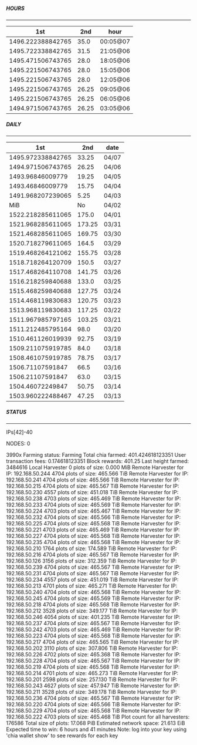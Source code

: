##### HOURS
-------

| 1st | 2nd | hour |
|---|----|-----|
|1496.222388842765 | 35.0 | 00:05@07 |
|1495.722338842765 | 31.5 | 21:05@06 |
|1495.471506743765 | 28.0 | 18:05@06 |
|1495.221506743765 | 28.0 | 15:05@06 |
|1495.221506743765 | 28.0 | 12:05@06 |
|1495.221506743765 | 26.25 | 09:05@06 |
|1495.221506743765 | 26.25 | 06:05@06 |
|1494.971506743765 | 26.25 | 03:05@06 |

##### DAILY
-------

| 1st | 2nd | date |
|---|----|-----|
|1495.972338842765 | 33.25 | 04/07 |
|1494.971506743765 | 26.25 | 04/06 |
|1493.96846009779 | 19.25 | 04/05 |
|1493.46846009779 | 15.75 | 04/04 |
|1491.968207239065 | 5.25 | 04/03 |
|MiB | No | 04/02 |
|1522.218285611065 | 175.0 | 04/01 |
|1521.968285611065 | 173.25 | 03/31 |
|1521.468285611065 | 169.75 | 03/30 |
|1520.718279611065 | 164.5 | 03/29 |
|1519.468264121062 | 155.75 | 03/28 |
|1518.718264120709 | 150.5 | 03/27 |
|1517.468264110708 | 141.75 | 03/26 |
|1516.218259840688 | 133.0 | 03/25 |
|1515.468259840688 | 127.75 | 03/24 |
|1514.468119830683 | 120.75 | 03/23 |
|1513.968119830683 | 117.25 | 03/22 |
|1511.967985797165 | 103.25 | 03/21 |
|1511.212485795164 | 98.0 | 03/20 |
|1510.461126019939 | 92.75 | 03/19 |
|1509.211075919785 | 84.0 | 03/18 |
|1508.461075919785 | 78.75 | 03/17 |
|1506.71107591847 | 66.5 | 03/16 |
|1506.21107591847 | 63.0 | 03/15 |
|1504.46072249847 | 50.75 | 03/14 |
|1503.960222488467 | 47.25 | 03/13 |


##### STATUS
-------

IPs[42]-40

NODES: 0


3990x
Farming status: Farming
Total chia farmed: 401.424618123351
User transaction fees: 0.174618123351
Block rewards: 401.25
Last height farmed: 3484616
Local Harvester
   0 plots of size: 0.000 MiB
Remote Harvester for IP: 192.168.50.244
   4704 plots of size: 465.566 TiB
Remote Harvester for IP: 192.168.50.241
   4704 plots of size: 465.566 TiB
Remote Harvester for IP: 192.168.50.215
   4704 plots of size: 465.567 TiB
Remote Harvester for IP: 192.168.50.230
   4557 plots of size: 451.018 TiB
Remote Harvester for IP: 192.168.50.238
   4703 plots of size: 465.469 TiB
Remote Harvester for IP: 192.168.50.233
   4704 plots of size: 465.569 TiB
Remote Harvester for IP: 192.168.50.224
   4703 plots of size: 465.467 TiB
Remote Harvester for IP: 192.168.50.232
   4704 plots of size: 465.566 TiB
Remote Harvester for IP: 192.168.50.225
   4704 plots of size: 465.568 TiB
Remote Harvester for IP: 192.168.50.221
   4703 plots of size: 465.469 TiB
Remote Harvester for IP: 192.168.50.227
   4704 plots of size: 465.568 TiB
Remote Harvester for IP: 192.168.50.235
   4704 plots of size: 465.568 TiB
Remote Harvester for IP: 192.168.50.210
   1764 plots of size: 174.589 TiB
Remote Harvester for IP: 192.168.50.216
   4704 plots of size: 465.567 TiB
Remote Harvester for IP: 192.168.50.126
   3156 plots of size: 312.359 TiB
Remote Harvester for IP: 192.168.50.239
   4704 plots of size: 465.567 TiB
Remote Harvester for IP: 192.168.50.231
   4704 plots of size: 465.567 TiB
Remote Harvester for IP: 192.168.50.234
   4557 plots of size: 451.019 TiB
Remote Harvester for IP: 192.168.50.213
   4701 plots of size: 465.271 TiB
Remote Harvester for IP: 192.168.50.240
   4704 plots of size: 465.568 TiB
Remote Harvester for IP: 192.168.50.245
   4704 plots of size: 465.569 TiB
Remote Harvester for IP: 192.168.50.218
   4704 plots of size: 465.568 TiB
Remote Harvester for IP: 192.168.50.212
   3528 plots of size: 349.177 TiB
Remote Harvester for IP: 192.168.50.246
   4054 plots of size: 401.235 TiB
Remote Harvester for IP: 192.168.50.237
   4704 plots of size: 465.567 TiB
Remote Harvester for IP: 192.168.50.242
   4703 plots of size: 465.469 TiB
Remote Harvester for IP: 192.168.50.223
   4704 plots of size: 465.568 TiB
Remote Harvester for IP: 192.168.50.217
   4704 plots of size: 465.565 TiB
Remote Harvester for IP: 192.168.50.202
   3110 plots of size: 307.806 TiB
Remote Harvester for IP: 192.168.50.226
   4702 plots of size: 465.368 TiB
Remote Harvester for IP: 192.168.50.228
   4704 plots of size: 465.567 TiB
Remote Harvester for IP: 192.168.50.219
   4704 plots of size: 465.568 TiB
Remote Harvester for IP: 192.168.50.214
   4701 plots of size: 465.273 TiB
Remote Harvester for IP: 192.168.50.201
   2598 plots of size: 257.130 TiB
Remote Harvester for IP: 192.168.50.243
   4627 plots of size: 457.947 TiB
Remote Harvester for IP: 192.168.50.211
   3528 plots of size: 349.178 TiB
Remote Harvester for IP: 192.168.50.236
   4704 plots of size: 465.567 TiB
Remote Harvester for IP: 192.168.50.220
   4704 plots of size: 465.566 TiB
Remote Harvester for IP: 192.168.50.229
   4704 plots of size: 465.568 TiB
Remote Harvester for IP: 192.168.50.222
   4703 plots of size: 465.468 TiB
Plot count for all harvesters: 176586
Total size of plots: 17.068 PiB
Estimated network space: 21.613 EiB
Expected time to win: 6 hours and 41 minutes
Note: log into your key using 'chia wallet show' to see rewards for each key
